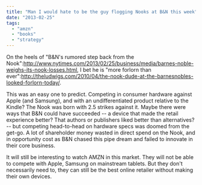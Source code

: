 ```yaml
---
title: "Man I would hate to be the guy flogging Nooks at B&N this week"
date: "2013-02-25"
tags: 
  - "amzn"
  - "books"
  - "strategy"
---
```


On the heels of "B&N's rumored step back from the Nook":http://www.nytimes.com/2013/02/25/business/media/barnes-noble-weighs-its-nook-losses.html, I bet he is "more forlorn than ever":http://theludwigs.com/2010/04/the-nook-dude-at-the-barnesnobles-looked-forlorn-today/.

This was an easy one to predict. Competing in consumer hardware against Apple (and Samsung), and with an undifferentiated product relative to the Kindle? The Nook was born with 2.5 strikes against it. Maybe there were ways that B&N could have succeeded -- a device that made the retail experience better? That authors or publishers liked better than alternatives? -- but competing head-to-head on hardware specs was doomed from the get-go. A lot of shareholder money wasted in direct spend on the Nook, and in opportunity cost as B&N chased this pipe dream and failed to innovate in their core business.

It will still be interesting to watch AMZN in this market. They will not be able to compete with Apple, Samsung on mainstream tablets. But they don't necessarily need to, they can still be the best online retailer without making their own devices.
